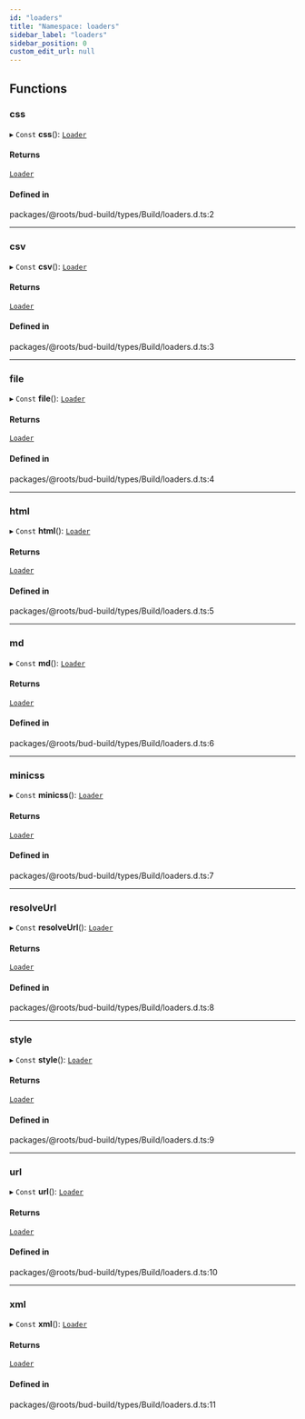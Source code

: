 ```yaml
---
id: "loaders"
title: "Namespace: loaders"
sidebar_label: "loaders"
sidebar_position: 0
custom_edit_url: null
---
```


## Functions

### css

▸ `Const` **css**(): [`Loader`](../classes/loader.md)

#### Returns

[`Loader`](../classes/loader.md)

#### Defined in

packages/@roots/bud-build/types/Build/loaders.d.ts:2

___

### csv

▸ `Const` **csv**(): [`Loader`](../classes/loader.md)

#### Returns

[`Loader`](../classes/loader.md)

#### Defined in

packages/@roots/bud-build/types/Build/loaders.d.ts:3

___

### file

▸ `Const` **file**(): [`Loader`](../classes/loader.md)

#### Returns

[`Loader`](../classes/loader.md)

#### Defined in

packages/@roots/bud-build/types/Build/loaders.d.ts:4

___

### html

▸ `Const` **html**(): [`Loader`](../classes/loader.md)

#### Returns

[`Loader`](../classes/loader.md)

#### Defined in

packages/@roots/bud-build/types/Build/loaders.d.ts:5

___

### md

▸ `Const` **md**(): [`Loader`](../classes/loader.md)

#### Returns

[`Loader`](../classes/loader.md)

#### Defined in

packages/@roots/bud-build/types/Build/loaders.d.ts:6

___

### minicss

▸ `Const` **minicss**(): [`Loader`](../classes/loader.md)

#### Returns

[`Loader`](../classes/loader.md)

#### Defined in

packages/@roots/bud-build/types/Build/loaders.d.ts:7

___

### resolveUrl

▸ `Const` **resolveUrl**(): [`Loader`](../classes/loader.md)

#### Returns

[`Loader`](../classes/loader.md)

#### Defined in

packages/@roots/bud-build/types/Build/loaders.d.ts:8

___

### style

▸ `Const` **style**(): [`Loader`](../classes/loader.md)

#### Returns

[`Loader`](../classes/loader.md)

#### Defined in

packages/@roots/bud-build/types/Build/loaders.d.ts:9

___

### url

▸ `Const` **url**(): [`Loader`](../classes/loader.md)

#### Returns

[`Loader`](../classes/loader.md)

#### Defined in

packages/@roots/bud-build/types/Build/loaders.d.ts:10

___

### xml

▸ `Const` **xml**(): [`Loader`](../classes/loader.md)

#### Returns

[`Loader`](../classes/loader.md)

#### Defined in

packages/@roots/bud-build/types/Build/loaders.d.ts:11
